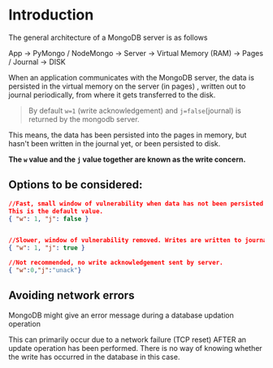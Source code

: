 # Introduction

The general architecture of a MongoDB server is as follows

App -> PyMongo / NodeMongo -> Server -> Virtual Memory (RAM) -> Pages / Journal -> DISK

When an application communicates with the MongoDB server, the data is persisted in the virtual memory on the server (in pages) , written out to journal periodically, from where it gets transferred to the disk.

> By default `w=1` (write acknowledgement) and `j=false`(journal) is returned by the mongodb server.

This means, the data has been persisted into the pages in memory, but hasn't been written in the journal yet, or been persisted to disk.

**The `w` value and the `j` value together are known as the write concern.**

## Options to be considered:

```json
//Fast, small window of vulnerability when data has not been persisted to disk and if server crashes.
This is the default value.
{ "w": 1, "j": false }


//Slower, window of vulnerability removed. Writes are written to journal, in case of crash can be re persisted to pages, thus giving greater level of safety.
{ "w": 1, "j": true }

//Not recommended, no write acknowledgement sent by server.
{ "w":0,"j":"unack"}
```

## Avoiding network errors

MongoDB might give an error message during a database updation operation

This can primarily occur due to a network failure (TCP reset) AFTER an update operation has been performed. There is no way of knowing whether the write has occurred in the database in this case.
